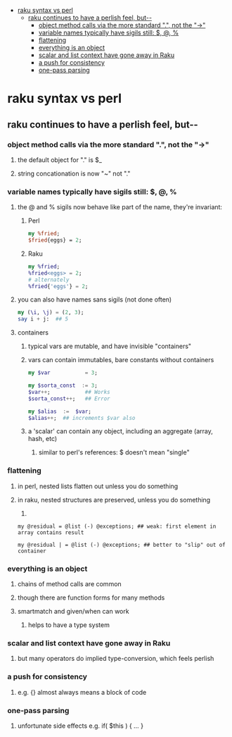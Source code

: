 - [raku syntax vs perl](#org2e87b48)
  - [raku continues to have a perlish feel, but--](#org0d29760)
    - [object method calls via the more standard ".", not the "->"](#orgd746c0b)
    - [variable names typically have sigils still: $, @, %](#org33b47d7)
    - [flattening](#org5b77477)
    - [everything is an object](#org2b305f3)
    - [scalar and list context have gone away in Raku](#org9b0d5c6)
    - [a push for consistency](#orge59b3b1)
    - [one-pass parsing](#org81b1caa)


<a id="org2e87b48"></a>

# raku syntax vs perl


<a id="org0d29760"></a>

## raku continues to have a perlish feel, but--


<a id="orgd746c0b"></a>

### object method calls via the more standard ".", not the "->"

1.  the default object for "." is $\_

2.  string concationation is now "~" not "."


<a id="org33b47d7"></a>

### variable names typically have sigils still: $, @, %

1.  the @ and % sigils now behave like part of the name, they're invariant:

    1.  Perl
    
        ```perl
        my %fried;
        $fried{eggs} = 2;
        ```
    
    2.  Raku
    
        ```raku
        my %fried;
        %fried<eggs> = 2;
        # alternately
        %fried{'eggs'} = 2;
        ```

2.  you can also have names sans sigils (not done often)

    ```raku
    my (\i, \j) = (2, 3);
    say i + j:  ## 5
    ```

3.  containers

    1.  typical vars are mutable, and have invisible "containers"
    
    2.  vars can contain immutables, bare constants without containers
    
        ```raku
        my $var           = 3;
        
        my $sorta_const  := 3;
        $var++;           ## Works
        $sorta_const++;   ## Error
        
        my $alias  :=  $var;  
        $alias++;  ## increments $var also
        ```
    
    3.  a 'scalar' can contain any object, including an aggregate (array, hash, etc)
    
        1.  similar to perl's references: $ doesn't mean "single"


<a id="org5b77477"></a>

### flattening

1.  in perl, nested lists flatten out unless you do something

2.  in raku, nested structures are preserved, unless you do something

    1.  
    
        my @residual = @list (-) @exceptions; ## weak: first element in array contains result
        
        my @residual | = @list (-) @exceptions; ## better to "slip" out of container


<a id="org2b305f3"></a>

### everything is an object

1.  chains of method calls are common

2.  though there are function forms for many methods

3.  smartmatch and given/when can work

    1.  helps to have a type system


<a id="org9b0d5c6"></a>

### scalar and list context have gone away in Raku

1.  but many operators do implied type-conversion, which feels perlish


<a id="orge59b3b1"></a>

### a push for consistency

1.  e.g. {} almost always means a block of code


<a id="org81b1caa"></a>

### one-pass parsing

1.  unfortunate side effects e.g. if( $this ) { &#x2026; }
